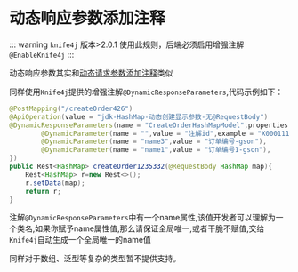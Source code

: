 # 动态响应参数添加注释

::: warning
`knife4j` 版本>2.0.1 使用此规则，后端必须启用增强注解`@EnableKnife4j`
:::


动态响应参数其实和[动态请求参数添加注释](dynamicRequestParameter.md)类似

同样使用`Knife4j`提供的增强注解`@DynamicResponseParameters`,代码示例如下：

```java
@PostMapping("/createOrder426")
@ApiOperation(value = "jdk-HashMap-动态创建显示参数-无@RequestBody")
@DynamicResponseParameters(name = "CreateOrderHashMapModel",properties = {
        @DynamicParameter(name = "",value = "注解id",example = "X000111",required = true,dataTypeClass = Integer.class),
        @DynamicParameter(name = "name3",value = "订单编号-gson"),
        @DynamicParameter(name = "name1",value = "订单编号1-gson"),
})
public Rest<HashMap> createOrder1235332(@RequestBody HashMap map){
    Rest<HashMap> r=new Rest<>();
    r.setData(map);
    return r;
}
```


注解`@DynamicResponseParameters`中有一个name属性,该值开发者可以理解为一个类名,如果你赋予name属性值,那么请保证全局唯一,或者干脆不赋值,交给`Knife4j`自动生成一个全局唯一的name值


同样对于数组、泛型等复杂的类型暂不提供支持。

 
 
 